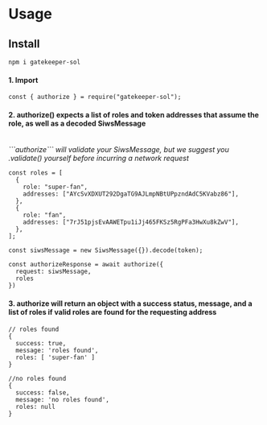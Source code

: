 # Usage

## Install

```
npm i gatekeeper-sol
```

#### 1. Import

```
const { authorize } = require("gatekeeper-sol");
```

#### 2. authorize() expects a list of roles and token addresses that assume the role, as well as a decoded SiwsMessage

<br>
<i>```authorize``` will validate your SiwsMessage, but we suggest you .validate() yourself before incurring a network request</i>

```
const roles = [
  {
    role: "super-fan",
    addresses: ["AYcSvXDXUT292DgaTG9AJLmpNBtUPpzndAdC5KVabz86"],
  },
  {
    role: "fan",
    addresses: ["7rJ51pjsEvAAWETpu1iJj465FKSz5RgPFa3HwXu8kZwV"],
  },
];

const siwsMessage = new SiwsMessage({}).decode(token);

const authorizeResponse = await authorize({
  request: siwsMessage,
  roles
})
```

#### 3. authorize will return an object with a success status, message, and a list of roles if valid roles are found for the requesting address

```
// roles found
{
  success: true,
  message: 'roles found',
  roles: [ 'super-fan' ]
}

//no roles found
{
  success: false,
  message: 'no roles found',
  roles: null
}

```
